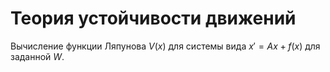 # Теория устойчивости движений

Вычисление функции Ляпунова $V(x)$ для системы вида $x' = Ax + f(x)$ для заданной $W$.

